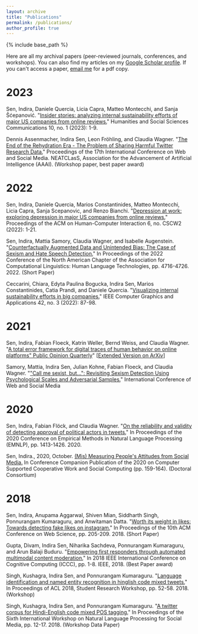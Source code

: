 ```yaml
---
layout: archive
title: "Publications"
permalink: /publications/
author_profile: true
---
```


{% include base_path %}

Here are all my archival papers (peer-reviewed journals, conferences, and workshops). You can also find my articles on my [Google Scholar profile](https://scholar.google.com/citations?user=qXzr-p8AAAAJ&hl=en). If you can't access a paper, [email me](indira.sen@gesis.org) for a pdf copy.

# 2023

Sen, Indira, Daniele Quercia, Licia Capra, Matteo Montecchi, and Sanja Šćepanović. "[Insider stories: analyzing internal sustainability efforts of major US companies from online reviews.](https://www.nature.com/articles/s41599-023-01672-4)" Humanities and Social Sciences Communications 10, no. 1 (2023): 1-9.

Dennis Assenmacher, Indira Sen, Leon Fröhling, and Claudia Wagner. "[The End of the Rehydration Era - The Problem of Sharing Harmful Twitter Research Data.](https://workshop-proceedings.icwsm.org/pdf/2023_56.pdf)" Proceedings of the 17th International Conference on Web and Social Media. NEATCLasS, Association for the Advancement of Artificial Intelligence (AAAI). (Workshop paper, best paper award)

# 2022

Sen, Indira, Daniele Quercia, Marios Constantinides, Matteo Montecchi, Licia Capra, Sanja Scepanovic, and Renzo Bianchi. "[Depression at work: exploring depression in major US companies from online reviews.](https://dl.acm.org/doi/abs/10.1145/3555539)" Proceedings of the ACM on Human-Computer Interaction 6, no. CSCW2 (2022): 1-21.

Sen, Indira, Mattia Samory, Claudia Wagner, and Isabelle Augenstein. "[Counterfactually Augmented Data and Unintended Bias: The Case of Sexism and Hate Speech Detection.](https://aclanthology.org/2022.naacl-main.347/)" In Proceedings of the 2022 Conference of the North American Chapter of the Association for Computational Linguistics: Human Language Technologies, pp. 4716-4726. 2022. (Short Paper)

Ceccarini, Chiara, Edyta Paulina Bogucka, Indira Sen, Marios Constantinides, Catia Prandi, and Daniele Quercia. "[Visualizing internal sustainability efforts in big companies.](http://social-dynamics.net/docs/vis-internal-sustainability.pdf)" IEEE Computer Graphics and Applications 42, no. 3 (2022): 87-98.

# 2021

Sen, Indira, Fabian Floeck, Katrin Weller, Bernd Weiss, and Claudia Wagner. "[A total error framework for digital traces of human behavior on online platforms" Public Opinion Quarterly](https://academic.oup.com/poq/advance-article/doi/10.1093/poq/nfab018/6359490?guestAccessKey=f4e5a7de-2268-4eed-ae95-d8cdab31f4b6)" [[Extended Version on ArXiv](https://arxiv.org/abs/1907.08228)]

Samory, Mattia, Indira Sen, Julian Kohne, Fabian Floeck, and Claudia Wagner. "["Call me sexist, but...": Revisiting Sexism Detection Using Psychological Scales and Adversarial Samples.](https://ojs.aaai.org/index.php/ICWSM/article/view/18085/17888)" International Conference of Web and Social Media

# 2020

Sen, Indira, Fabian Flöck, and Claudia Wagner. "[On the reliability and validity of detecting approval of political actors in tweets.](https://www.aclweb.org/anthology/2020.emnlp-main.110.pdf)" In Proceedings of the 2020 Conference on Empirical Methods in Natural Language Processing (EMNLP), pp. 1413-1426. 2020.


Sen, Indira., 2020, October. [(Mis) Measuring People's Attitudes from Social Media.](https://dl.acm.org/doi/abs/10.1145/3406865.3418363) In Conference Companion Publication of the 2020 on Computer Supported Cooperative Work and Social Computing (pp. 159-164). (Doctoral Consortium)

# 2018

Sen, Indira, Anupama Aggarwal, Shiven Mian, Siddharth Singh, Ponnurangam Kumaraguru, and Anwitaman Datta. "[Worth its weight in likes: Towards detecting fake likes on instagram.](https://dl.acm.org/doi/abs/10.1145/3201064.3201105)" In Proceedings of the 10th ACM Conference on Web Science, pp. 205-209. 2018. (Short Paper)

Gupta, Divam, Indira Sen, Niharika Sachdeva, Ponnurangam Kumaraguru, and Arun Balaji Buduru. "[Empowering first responders through automated multimodal content moderation.](https://ieeexplore.ieee.org/abstract/document/8457689/)" In 2018 IEEE International Conference on Cognitive Computing (ICCC), pp. 1-8. IEEE, 2018. (Best Paper award)

Singh, Kushagra, Indira Sen, and Ponnurangam Kumaraguru. "[Language identification and named entity recognition in hinglish code mixed tweets.](https://www.aclweb.org/anthology/P18-3008.pdf)" In Proceedings of ACL 2018, Student Research Workshop, pp. 52-58. 2018. (Workshop)

Singh, Kushagra, Indira Sen, and Ponnurangam Kumaraguru. "[A twitter corpus for Hindi-English code mixed POS tagging.](https://www.aclweb.org/anthology/W18-3503.pdf)" In Proceedings of the Sixth International Workshop on Natural Language Processing for Social Media, pp. 12-17. 2018. (Workshop Data Paper)


